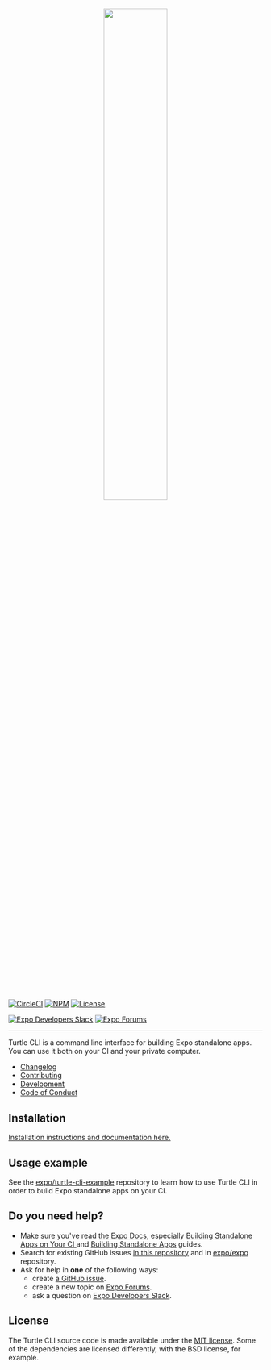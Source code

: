 <h3 align=center>
 <img src="logo/horizontal.png" width=50%>
</h3>

[![CircleCI](https://img.shields.io/circleci/project/github/expo/turtle/master.svg)](https://circleci.com/gh/expo/turtle)
[![NPM](https://img.shields.io/npm/v/turtle-cli/latest.svg)](https://npmjs.com/package/turtle-cli)
[![License](https://img.shields.io/badge/license-MIT-green.svg?style=flat)](https://github.com/expo/turtle/blob/master/LICENSE)

[![Expo Developers Slack](https://img.shields.io/badge/Expo%20Developers-e01563.svg?logo=slack)](http://slack.expo.io)
[![Expo Forums](https://img.shields.io/badge/Expo%20Forums-blue.svg)](https://forums.expo.io/)

<hr />

Turtle CLI is a command line interface for building Expo standalone apps.
You can use it both on your CI and your private computer.

- [Changelog](CHANGELOG.md)
- [Contributing](CONTRIBUTING.md)
- [Development](DEVELOPMENT.md)
- [Code of Conduct](CODE_OF_CONDUCT.md)

## Installation

[Installation instructions and documentation here.](https://docs.expo.io/distribution/turtle-cli/)

## Usage example

See the [expo/turtle-cli-example](https://github.com/expo/turtle-cli-example) repository to learn how to use Turtle CLI in order to build Expo standalone apps on your CI.

## Do you need help?

- Make sure you've read [the Expo Docs](https://docs.expo.io/), especially [Building Standalone Apps on Your CI
](https://docs.expo.io/versions/latest/distribution/turtle-cli) and [Building Standalone Apps](https://docs.expo.io/versions/latest/distribution/building-standalone-apps) guides.
- Search for existing GitHub issues [in this repository](https://github.com/expo/turtle/issues) and in [expo/expo](https://github.com/expo/expo/issues) repository.
- Ask for help in **one** of the following ways:
  * create [a GitHub issue](https://github.com/expo/turtle/issues/new).
  * create a new topic on [Expo Forums](https://forums.expo.io/).
  * ask a question on [Expo Developers Slack](http://slack.expo.io).

## License

The Turtle CLI source code is made available under the [MIT license](LICENSE).
Some of the dependencies are licensed differently, with the BSD license, for example.

